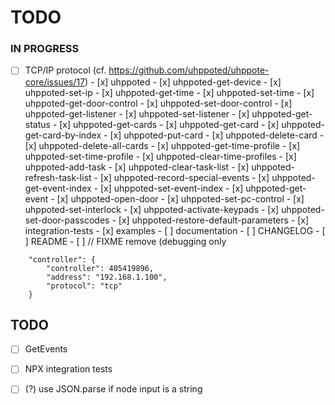 # TODO

### IN PROGRESS

- [ ] TCP/IP protocol (cf. https://github.com/uhppoted/uhppote-core/issues/17)
      - [x] uhppoted
      - [x] uhppoted-get-device
      - [x] uhppoted-set-ip
      - [x] uhppoted-get-time
      - [x] uhppoted-set-time
      - [x] uhppoted-get-door-control
      - [x] uhppoted-set-door-control
      - [x] uhppoted-get-listener
      - [x] uhppoted-set-listener
      - [x] uhppoted-get-status
      - [x] uhppoted-get-cards
      - [x] uhppoted-get-card
      - [x] uhppoted-get-card-by-index
      - [x] uhppoted-put-card
      - [x] uhppoted-delete-card
      - [x] uhppoted-delete-all-cards
      - [x] uhppoted-get-time-profile
      - [x] uhppoted-set-time-profile
      - [x] uhppoted-clear-time-profiles
      - [x] uhppoted-add-task
      - [x] uhppoted-clear-task-list
      - [x] uhppoted-refresh-task-list
      - [x] uhppoted-record-special-events
      - [x] uhppoted-get-event-index
      - [x] uhppoted-set-event-index
      - [x] uhppoted-get-event
      - [x] uhppoted-open-door
      - [x] uhppoted-set-pc-control
      - [x] uhppoted-set-interlock
      - [x] uhppoted-activate-keypads
      - [x] uhppoted-set-door-passcodes
      - [x] uhppoted-restore-default-parameters
      - [x] integration-tests
      - [x] examples
      - [ ] documentation
      - [ ] CHANGELOG
      - [ ] README
      - [ ] // FIXME remove (debugging only
```
    "controller": {
        "controller": 405419896,
        "address": "192.168.1.100",
        "protocol": "tcp"
    }
```

## TODO

- [ ] GetEvents
- [ ] NPX integration tests
- [ ] (?) use JSON.parse if node input is a string

